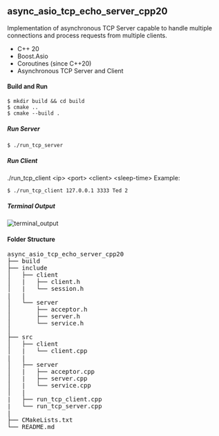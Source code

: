 ## async_asio_tcp_echo_server_cpp20

Implementation of asynchronous TCP Server capable to handle multiple connections and process requests from multiple clients.
- C++ 20
- Boost.Asio
- Coroutines (since C++20)
- Asynchronous TCP Server and Client

#### Build and Run
```
$ mkdir build && cd build
$ cmake ..
$ cmake --build .
```

##### Run Server
```
$ ./run_tcp_server
```
##### Run Client

./run_tcp_client \<ip> \<port> \<client> \<sleep-time>
Example:
```
$ ./run_tcp_client 127.0.0.1 3333 Ted 2
```

##### Terminal Output

![terminal_output](images/terminal_output.png)

#### Folder Structure
<pre>
async_asio_tcp_echo_server_cpp20
├── build
├── include
│   ├── client
│   |   ├── client.h
│   |   └── session.h
|   |
│   └── server
│       ├── acceptor.h
│       ├── server.h
│       └── service.h
│
├── src
│   ├── client
│   |   └── client.cpp
|   |
│   ├── server
│   |   ├── acceptor.cpp
│   |   ├── server.cpp
│   |   └── service.cpp
│   |
|   ├── run_tcp_client.cpp
|   └── run_tcp_server.cpp
|
├── CMakeLists.txt
└── README.md
</pre>